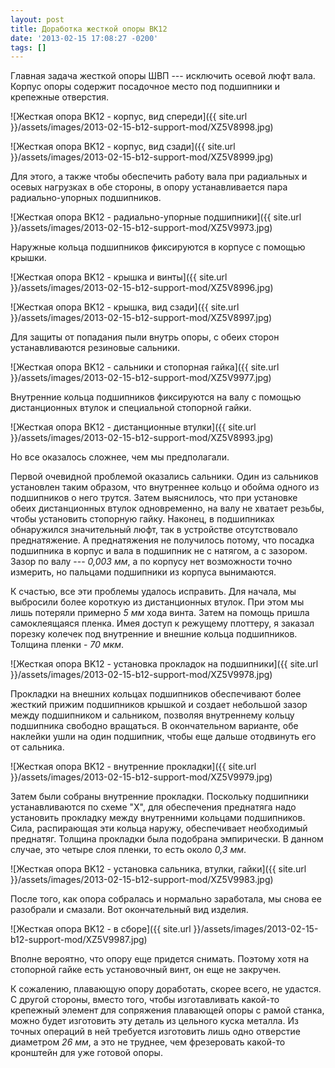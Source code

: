 ```yaml
---
layout: post
title: Доработка жесткой опоры BK12
date: '2013-02-15 17:08:27 -0200'
tags: []
---
```

Главная задача жесткой опоры ШВП --- исключить осевой люфт вала. Корпус опоры содержит посадочное место под подшипники и крепежные отверстия.

![Жесткая опора BK12 - корпус, вид спереди]({{ site.url }}/assets/images/2013-02-15-b12-support-mod/XZ5V8998.jpg)

![Жесткая опора BK12 - корпус, вид сзади]({{ site.url }}/assets/images/2013-02-15-b12-support-mod/XZ5V8999.jpg)

Для этого, а также чтобы обеспечить работу вала при радиальных и осевых нагрузках в обе стороны, в опору устанавливается пара радиально-упорных подшипников.

![Жесткая опора BK12 - радиально-упорные подшипники]({{ site.url }}/assets/images/2013-02-15-b12-support-mod/XZ5V9973.jpg)

Наружные кольца подшипников фиксируются в корпусе с помощью крышки.

![Жесткая опора BK12 - крышка и винты]({{ site.url }}/assets/images/2013-02-15-b12-support-mod/XZ5V8996.jpg)

![Жесткая опора BK12 - крышка, вид сзади]({{ site.url }}/assets/images/2013-02-15-b12-support-mod/XZ5V8997.jpg)

Для защиты от попадания пыли внутрь опоры, с обеих сторон устанавливаются резиновые сальники.

![Жесткая опора BK12 - сальники и стопорная гайка]({{ site.url }}/assets/images/2013-02-15-b12-support-mod/XZ5V9977.jpg)

Внутренние кольца подшипников фиксируются на валу с помощью дистанционных втулок и специальной стопорной гайки.

![Жесткая опора BK12 - дистанционные втулки]({{ site.url }}/assets/images/2013-02-15-b12-support-mod/XZ5V8993.jpg)

Но все оказалось сложнее, чем мы предполагали.

Первой очевидной проблемой оказались сальники. Один из сальников установлен таким образом, что внутреннее кольцо и обойма одного из подшипников о него трутся. Затем выяснилось, что при установке обеих дистанционных втулок одновременно, на валу не хватает резьбы, чтобы установить стопорную гайку. Наконец, в подшипниках обнаружился значительный люфт, так в устройстве отсутствовало преднатяжение. А преднатяжения не получилось потому, что посадка подшипника в корпус и вала в подшипник не с натягом, а с зазором. Зазор по валу --- *0,003 мм*, а по корпусу нет возможности точно измерить, но пальцами подшипники из корпуса вынимаются.

К счастью, все эти проблемы удалось исправить. Для начала, мы выбросили более короткую из дистанционных втулок. При этом мы лишь потеряли примерно *5 мм* хода винта. Затем на помощь пришла самоклеящаяся пленка. Имея доступ к режущему плоттеру, я заказал порезку колечек под внутренние и внешние кольца подшипников. Толщина пленки - *70 мкм*.

![Жесткая опора BK12 - установка прокладок на подшипники]({{ site.url }}/assets/images/2013-02-15-b12-support-mod/XZ5V9978.jpg)

Прокладки на внешних кольцах подшипников обеспечивают более жесткий прижим подшипников крышкой и создает небольшой зазор между подшипником и сальником, позволяя внутреннему кольцу подшипника свободно вращаться. В окончательном варианте, обе наклейки ушли на один подшипник, чтобы еще дальше отодвинуть его от сальника.

![Жесткая опора BK12 - внутренние прокладки]({{ site.url }}/assets/images/2013-02-15-b12-support-mod/XZ5V9979.jpg)

Затем были собраны внутренние прокладки. Поскольку подшипники устанавливаются по схеме "Х", для обеспечения преднатяга надо установить прокладку между внутренними кольцами подшипников. Сила, распирающая эти кольца наружу, обеспечивает необходимый преднатяг. Толщина прокладки была подобрана эмпирически. В данном случае, это четыре слоя пленки, то есть около *0,3 мм*.

![Жесткая опора BK12 - установка сальника, втулки, гайки]({{ site.url }}/assets/images/2013-02-15-b12-support-mod/XZ5V9983.jpg)

После того, как опора собралась и нормально заработала, мы снова ее разобрали и смазали. Вот окончательный вид изделия.

![Жесткая опора BK12 - в сборе]({{ site.url }}/assets/images/2013-02-15-b12-support-mod/XZ5V9987.jpg)

Вполне вероятно, что опору еще придется снимать. Поэтому хотя на стопорной гайке есть установочный винт, он еще не закручен.

К сожалению, плавающую опору доработать, скорее всего, не удастся. С другой стороны, вместо того, чтобы изготавливать какой-то крепежный элемент для сопряжения плавающей опоры с рамой станка, можно будет изготовить эту деталь из цельного куска металла. Из точных операций в ней требуется изготовить лишь одно отверстие диаметром *26 мм*, а это не труднее, чем фрезеровать какой-то кронштейн для уже готовой опоры.


